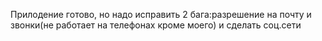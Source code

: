 Прилодение готово, но надо исправить 2 бага:разрешение на почту и звонки(не работает на телефонах кроме моего)
и сделать соц.сети

